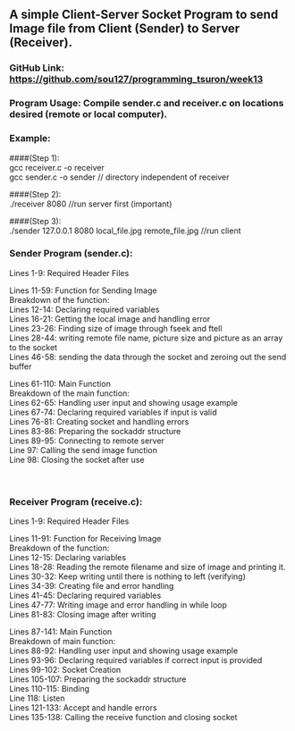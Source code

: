 ## A simple Client-Server Socket Program to send Image file from Client (Sender) to Server (Receiver). 
### GitHub Link: https://github.com/sou127/programming_tsuron/week13

### Program Usage: Compile sender.c and receiver.c on locations desired (remote or local computer). 

### Example: <br />
####(Step 1):	
gcc receiver.c -o receiver	<br />
gcc sender.c -o sender		// directory independent of receiver

####(Step 2):	
./receiver 8080		//run server first (important)

####(Step 3):	
./sender 127.0.0.1 8080 local_file.jpg remote_file.jpg	//run client


### Sender Program (sender.c):
Lines 1-9: Required Header Files

Lines 11-59: Function for Sending Image <br />
Breakdown of the function: <br />
	Lines 12-14: Declaring required variables <br />
	Lines 16-21: Getting the local image and handling error <br />
	Lines 23-26: Finding size of image through fseek and ftell <br />
	Lines 28-44: writing remote file name, picture size and picture as an array to the socket <br />
	Lines 46-58: sending the data through the socket and zeroing out the send buffer <br />

Lines 61-110: Main Function <br />
Breakdown of the main function: <br />
	Lines 62-65: Handling user input and showing usage example <br />
	Lines 67-74: Declaring required variables if input is valid <br />
	Lines 76-81: Creating socket and handling errors <br />
	Lines 83-86: Preparing the sockaddr structure <br />
	Lines 89-95: Connecting to remote server <br />
	Line 97: Calling the send image function <br />
	Line 98: Closing the socket after use <br /><br /><br />



### Receiver Program (receive.c):
Lines 1-9: Required Header Files

Lines 11-91: Function for Receiving Image <br />
Breakdown of the function: <br />
	Lines 12-15: Declaring variables <br />
	Lines 18-28: Reading the remote filename and size of image and printing it. <br />
	Lines 30-32: Keep writing until there is nothing to left (verifying) <br />
	Lines 34-39: Creating file and error handling <br />
	Lines 41-45: Declaring required variables <br />
	Lines 47-77: Writing image and error handling in while loop <br />
	Lines 81-83: Closing image after writing <br />

Lines 87-141: Main Function <br />
Breakdown of main function: <br />
	Lines 88-92: Handling user input and showing usage example <br />
	Lines 93-96: Declaring required variables if correct input is provided <br />
	Lines 99-102: Socket Creation <br />
	Lines 105-107: Preparing the sockaddr structure <br />
	Lines 110-115: Binding <br />
	Line 118: Listen <br />
	Lines 121-133: Accept and handle errors <br />
	Lines 135-138: Calling the receive function and closing socket <br />

